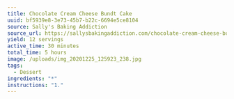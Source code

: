 ```yaml
---
title: Chocolate Cream Cheese Bundt Cake
uuid: bf5939e8-3e73-45b7-b22c-6694e5ce8104
source: Sally's Baking Addiction
source_url: https://sallysbakingaddiction.com/chocolate-cream-cheese-bundt-cake/comment-page-1/#tasty-recipes-69513
yield: 12 servings
active_time: 30 minutes
total_time: 5 hours
image: /uploads/img_20201225_125923_238.jpg
tags:
  - Dessert
ingredients: "*"
instructions: "1."
---
```

